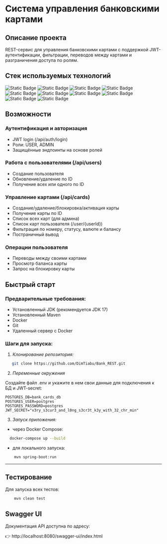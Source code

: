 # Система управления банковскими картами

## Описание проекта
REST-сервис для управления банковскими картами с поддержкой JWT-аутентификации, 
фильтрации, переводов между картами и разграничения доступа по ролям.

## Стек используемых технологий
![Static Badge](https://img.shields.io/badge/Java-17-blue)
![Static Badge](https://img.shields.io/badge/Spring_Boot-3.5-green)
![Static Badge](https://img.shields.io/badge/Spring_Security-grey)
![Static Badge](https://img.shields.io/badge/JWT_(JJWT)-grey)
![Static Badge](https://img.shields.io/badge/Spring_Data_JPA-grey)
![Static Badge](https://img.shields.io/badge/Swagger_(OpenAPI)-grey)
![Static Badge](https://img.shields.io/badge/PostgreSQL-grey)
![Static Badge](https://img.shields.io/badge/Apache_Maven-grey)
![Static Badge](https://img.shields.io/badge/Liquibase-grey)
![Static Badge](https://img.shields.io/badge/Mockito-grey)

## Возможности
### Аутентификация и авторизация

- JWT login (/api/auth/login)
- Роли: USER, ADMIN
- Защищённые эндпоинты на основе ролей

### Работа с пользователями (/api/users)

- Создание пользователя 
- Обновление/удаление по ID 
- Получение всех или одного по ID

### Управление картами (/api/cards)

- Создание/удаление/блокировка/активация карты
- Получение карты по ID
- Список всех карт (для админа)
- Список карт пользователя (/user/{userId})
- Фильтрация по номеру, статусу, валюте и балансу
- Постраничный вывод

### Операции пользователя
- Переводы между своими картами
- Просмотр баланса карты
- Запрос на блокировку карты

## Быстрый старт

### Предварительные требования:

- Установленный JDK (рекомендуется JDK 17)
- Установленный Maven
- Docker
- Git
- Удаленный сервер c Docker

### Шаги для запуска:

1. *Клонирование репозитория:*


```sh
   git clone https://github.com/DimTiabu/Bank_REST.git
```

2. *Переменные окружения*

Создайте файл .env и укажите в нем свои данные для подключения к БД и JWT-secret:

```
POSTGRES_DB=bank_cards_db
POSTGRES_USER=postgres
POSTGRES_PASSWORD=postgres
JWT_SECRET="v3ry_s3cur3_and_l0ng_s3cr3t_k3y_with_32_chr_min"
```

3. *Запуск приложения:*

- через Docker Compose:
```bash
  docker-compose up --build
```
- для локального запуска:
```bash
    mvn spring-boot:run
```
---

## Тестирование
Для запуска всех тестов:
```sh
    mvn clean test
```

## Swagger UI
Документация API доступна по адресу:

👉 http://localhost:8080/swagger-ui/index.html

